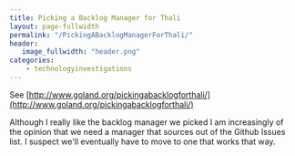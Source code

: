 ```yaml
---
title: Picking a Backlog Manager for Thali
layout: page-fullwidth
permalink: "/PickingABacklogManagerForThali/"
header:
   image_fullwidth: "header.png"
categories:
    - technologyinvestigations
---
```


See [http://www.goland.org/pickingabacklogforthali/](http://www.goland.org/pickingabacklogforthali/)

Although I really like the backlog manager we picked I am increasingly of the opinion that we need a manager that sources out of the Github Issues list. I suspect we'll eventually have to move to one that works that way.
